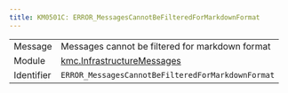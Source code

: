 ```yaml
---
title: KM0501C: ERROR_MessagesCannotBeFilteredForMarkdownFormat
---
```


|            |           |
|------------|---------- |
| Message    | Messages cannot be filtered for markdown format |
| Module     | [kmc.InfrastructureMessages](kmc.infrastructuremessages) |
| Identifier | `ERROR_MessagesCannotBeFilteredForMarkdownFormat` |


